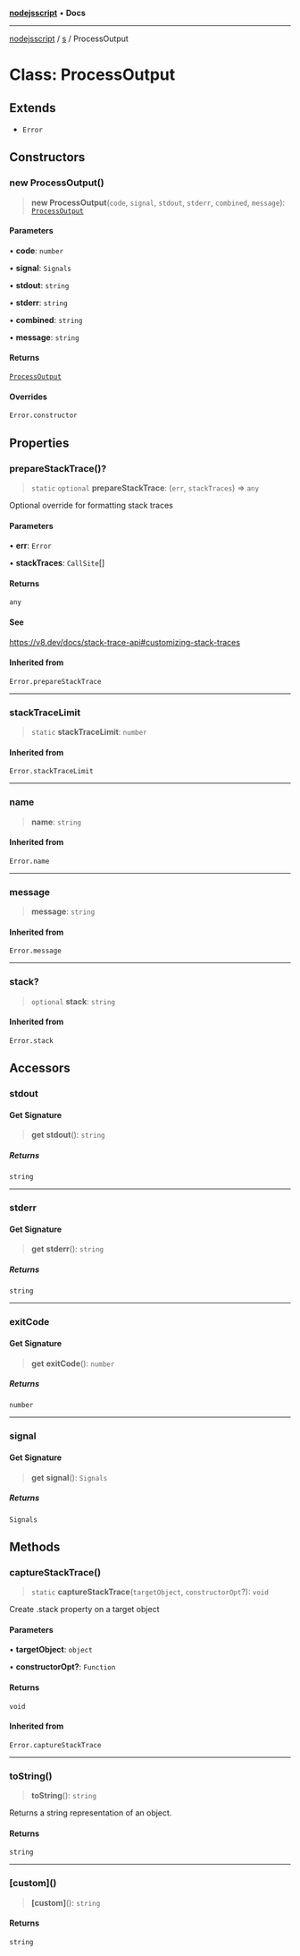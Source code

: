 [**nodejsscript**](../../../README.md) • **Docs**

***

[nodejsscript](../../../README.md) / [s](../README.md) / ProcessOutput

# Class: ProcessOutput

## Extends

- `Error`

## Constructors

### new ProcessOutput()

> **new ProcessOutput**(`code`, `signal`, `stdout`, `stderr`, `combined`, `message`): [`ProcessOutput`](ProcessOutput.md)

#### Parameters

• **code**: `number`

• **signal**: `Signals`

• **stdout**: `string`

• **stderr**: `string`

• **combined**: `string`

• **message**: `string`

#### Returns

[`ProcessOutput`](ProcessOutput.md)

#### Overrides

`Error.constructor`

## Properties

### prepareStackTrace()?

> `static` `optional` **prepareStackTrace**: (`err`, `stackTraces`) => `any`

Optional override for formatting stack traces

#### Parameters

• **err**: `Error`

• **stackTraces**: `CallSite`[]

#### Returns

`any`

#### See

https://v8.dev/docs/stack-trace-api#customizing-stack-traces

#### Inherited from

`Error.prepareStackTrace`

***

### stackTraceLimit

> `static` **stackTraceLimit**: `number`

#### Inherited from

`Error.stackTraceLimit`

***

### name

> **name**: `string`

#### Inherited from

`Error.name`

***

### message

> **message**: `string`

#### Inherited from

`Error.message`

***

### stack?

> `optional` **stack**: `string`

#### Inherited from

`Error.stack`

## Accessors

### stdout

#### Get Signature

> **get** **stdout**(): `string`

##### Returns

`string`

***

### stderr

#### Get Signature

> **get** **stderr**(): `string`

##### Returns

`string`

***

### exitCode

#### Get Signature

> **get** **exitCode**(): `number`

##### Returns

`number`

***

### signal

#### Get Signature

> **get** **signal**(): `Signals`

##### Returns

`Signals`

## Methods

### captureStackTrace()

> `static` **captureStackTrace**(`targetObject`, `constructorOpt`?): `void`

Create .stack property on a target object

#### Parameters

• **targetObject**: `object`

• **constructorOpt?**: `Function`

#### Returns

`void`

#### Inherited from

`Error.captureStackTrace`

***

### toString()

> **toString**(): `string`

Returns a string representation of an object.

#### Returns

`string`

***

### \[custom\]()

> **\[custom\]**(): `string`

#### Returns

`string`
